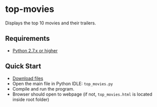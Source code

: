 # top-movies
Displays the top 10 movies and their trailers.

## Requirements
* [Python 2.7.x or higher](https://www.python.org/downloads/)

## Quick Start
* [Download files](https://github.com/AdnanJaffal/top-movies/archive/master.zip)
* Open the main file in Python IDLE: `top_movies.py`
* Compile and run the program.
* Browser should open to webpage (if not, `top_movies.html` is located inside root folder)
